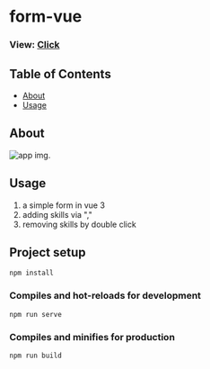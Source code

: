 # form-vue

### View: [Click](https://vue-form-create.netlify.app)

## Table of Contents

- [About](#about)
- [Usage](#usage)
  
## About <a name = "about"></a>

![app img](http://test-developer.ru/preview/form-create.jpg).

## Usage <a name = "usage"></a>

1) a simple form in vue 3
2) adding skills via ","
2) removing skills by double click

## Project setup
```
npm install
```

### Compiles and hot-reloads for development
```
npm run serve
```

### Compiles and minifies for production
```
npm run build
```
